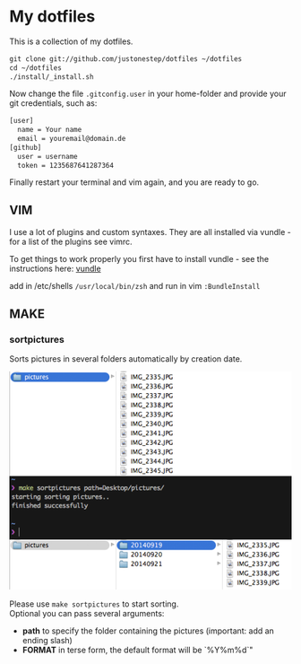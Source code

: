 # My dotfiles

This is a collection of my dotfiles.

```
git clone git://github.com/justonestep/dotfiles ~/dotfiles
cd ~/dotfiles
./install/_install.sh
```

Now change the file `.gitconfig.user` in your home-folder and 
provide your git credentials, such as:

```
[user]
  name = Your name
  email = youremail@domain.de
[github]
  user = username
  token = 1235687641287364
```

Finally restart your terminal and vim again, and you are ready to go.

## VIM

I use a lot of plugins and custom syntaxes. They are all
installed via vundle - for a list of the plugins see vimrc.

To get things to work properly you first have to install
vundle - see the instructions here: [vundle](https://github.com/gmarik/vundle)

add in /etc/shells `/usr/local/bin/zsh`
and run in vim `:BundleInstall`

## MAKE

### sortpictures

Sorts pictures in several folders automatically by creation date.

![screenshot](screens/make-sortpictures.png)

Please use `make sortpictures` to start sorting.  
Optional you can pass several arguments:

* **path** to specify the folder containing the pictures (important: add an ending slash)
* **FORMAT** in terse form, the default format will be \`%Y%m%d\`"
